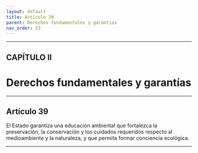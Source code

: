 ```yaml
---
layout: default
title: Artículo 39
parent: Derechos fundamentales y garantías
nav_order: 23
---
```


---

## CAPÍTULO II
# Derechos fundamentales y garantías

---

## Artículo 39

El Estado garantiza una educación ambiental que fortalezca la preservación, la conservación y los cuidados requeridos respecto al medioambiente y la naturaleza, y que permita formar conciencia ecológica.

---
